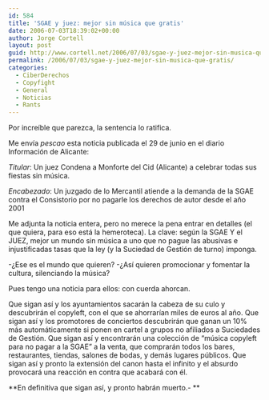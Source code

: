```yaml
---
id: 584
title: 'SGAE y juez: mejor sin música que gratis'
date: 2006-07-03T18:39:02+00:00
author: Jorge Cortell
layout: post
guid: http://www.cortell.net/2006/07/03/sgae-y-juez-mejor-sin-musica-que-gratis/
permalink: /2006/07/03/sgae-y-juez-mejor-sin-musica-que-gratis/
categories:
  - CiberDerechos
  - Copyfight
  - General
  - Noticias
  - Rants
---
```

Por increí­ble que parezca, la sentencia lo ratifica.

Me enví­a _pescao_ esta noticia publicada el 29 de junio en el diario Información de Alicante:
  
_Titular_: Un juez Condena a Monforte del Cid (Alicante) a celebrar todas sus fiestas sin música.

_Encabezado_: Un juzgado de lo Mercantil atiende a la demanda de la SGAE contra el Consistorio por no pagarle los derechos de autor desde el año 2001

Me adjunta la noticia entera, pero no merece la pena entrar en detalles (el que quiera, para eso está la hemeroteca). La clave: según la SGAE Y el JUEZ, mejor un mundo sin música a uno que no pague las abusivas e injustificadas tasas que la ley (y la Suciedad de Gestión de turno) imponga.

-¿Ese es el mundo que quieren? -¿Así­ quieren promocionar y fomentar la cultura, silenciando la música?

Pues tengo una noticia para ellos: con cuerda ahorcan.

Que sigan así­ y los ayuntamientos sacarán la cabeza de su culo y descubrirán el copyleft, con el que se ahorrarí­an miles de euros al año. Que sigan así­ y los promotores de conciertos descubrirán que ganan un 10% más automáticamente si ponen en cartel a grupos no afiliados a Suciedades de Gestión. Que sigan así­ y encontrarán una colección de &#8220;música copyleft para no pagar a la SGAE&#8221; a la venta, que comprarán todos los bares, restaurantes, tiendas, salones de bodas, y demás lugares públicos. Que sigan así­ y pronto la extensión del canon hasta el infinito y el absurdo provocará una reacción en contra que acabará con él.
  
**En definitiva que sigan así­, y pronto habrán muerto.- **